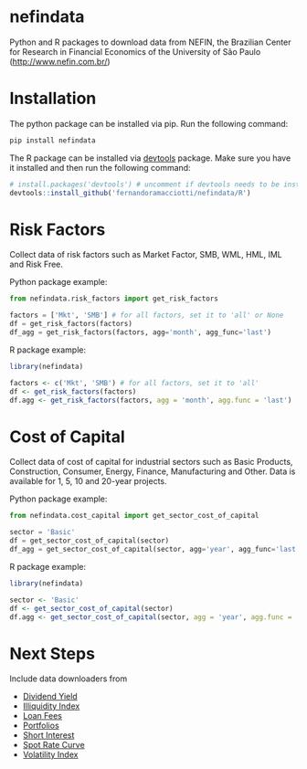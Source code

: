 # nefindata
Python and R packages to download data from NEFIN, the Brazilian Center for Research in Financial Economics of the University of São Paulo (http://www.nefin.com.br/)

# Installation
The python package can be installed via pip. Run the following command:
```sh
pip install nefindata
```

The R package can be installed via [devtools](https://github.com/r-lib/devtools) package. Make sure you have it installed and then run the following command:
```r
# install.packages('devtools') # uncomment if devtools needs to be installed
devtools::install_github('fernandoramacciotti/nefindata/R')
```


# Risk Factors
Collect data of risk factors such as Market Factor, SMB, WML, HML, IML and Risk Free.

Python package example:
```python
from nefindata.risk_factors import get_risk_factors

factors = ['Mkt', 'SMB'] # for all factors, set it to 'all' or None
df = get_risk_factors(factors)
df_agg = get_risk_factors(factors, agg='month', agg_func='last')
```

R package example:
```r
library(nefindata)

factors <- c('Mkt', 'SMB') # for all factors, set it to 'all'
df <- get_risk_factors(factors)
df.agg <- get_risk_factors(factors, agg = 'month', agg.func = 'last')
```
# Cost of Capital
Collect data of cost of capital for industrial sectors such as Basic Products, Construction, Consumer, Energy, Finance, Manufacturing and Other.
Data is available for 1, 5, 10 and 20-year projects.

Python package example:
```python
from nefindata.cost_capital import get_sector_cost_of_capital

sector = 'Basic'
df = get_sector_cost_of_capital(sector)
df_agg = get_sector_cost_of_capital(sector, agg='year', agg_func='last')
```

R package example:
```r
library(nefindata)

sector <- 'Basic'
df <- get_sector_cost_of_capital(sector)
df.agg <- get_sector_cost_of_capital(sector, agg = 'year', agg.func = 'last')
```

# Next Steps
Include data downloaders from
* [Dividend Yield](http://www.nefin.com.br/dividend_yield.html)
* [Illiquidity Index](http://www.nefin.com.br/illiquidity_index.html)
* [Loan Fees](http://www.nefin.com.br/loan_fees.html)
* [Portfolios](http://www.nefin.com.br/portfolios.html)
* [Short Interest](http://www.nefin.com.br/short_interest.html)
* [Spot Rate Curve](http://www.nefin.com.br/spot_rate_curve.html)
* [Volatility Index](http://www.nefin.com.br/volatility_index.html)